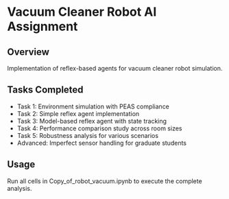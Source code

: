 # Vacuum Cleaner Robot AI Assignment 
 
## Overview 
Implementation of reflex-based agents for vacuum cleaner robot simulation. 
 
## Tasks Completed 
- Task 1: Environment simulation with PEAS compliance 
- Task 2: Simple reflex agent implementation 
- Task 3: Model-based reflex agent with state tracking 
- Task 4: Performance comparison study across room sizes 
- Task 5: Robustness analysis for various scenarios 
- Advanced: Imperfect sensor handling for graduate students 
 
## Usage 
Run all cells in Copy_of_robot_vacuum.ipynb to execute the complete analysis. 
